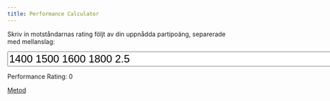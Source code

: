 ```yaml
---
title: Performance Calculator
---
```


Skriv in motståndarnas rating följt av din uppnådda partipoäng, separerade med mellanslag:

<!-- <input type="text" id="INPUT" oninput="calculate()" size=50 value="1400 1500 1600 1800 2.5" style="font-size:24px"> -->
<input type="text" id="INPUT" oninput="calculate()" size=50 value="1400 1500 1600 1800 2.5" style="font-size:24px">

Performance Rating: <span id="PR">0</span>

[Metod](index.coffee)

<script src="index.js"></script>
